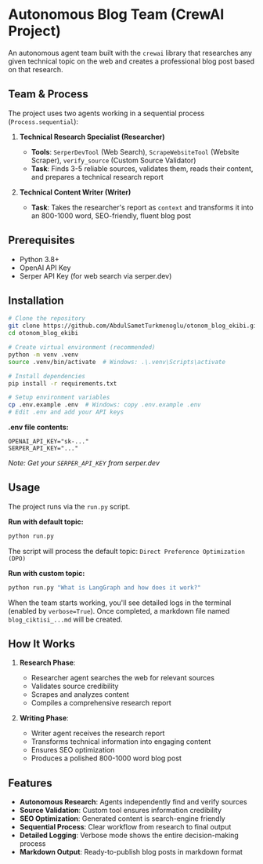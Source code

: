 # Autonomous Blog Team (CrewAI Project)

An autonomous agent team built with the `crewai` library that researches any given technical topic on the web and creates a professional blog post based on that research.

##  Team & Process

The project uses two agents working in a sequential process (`Process.sequential`):

1. **Technical Research Specialist (Researcher)**
   - **Tools**: `SerperDevTool` (Web Search), `ScrapeWebsiteTool` (Website Scraper), `verify_source` (Custom Source Validator)
   - **Task**: Finds 3-5 reliable sources, validates them, reads their content, and prepares a technical research report

2. **Technical Content Writer (Writer)**
   - **Task**: Takes the researcher's report as `context` and transforms it into an 800-1000 word, SEO-friendly, fluent blog post

##  Prerequisites

- Python 3.8+
- OpenAI API Key
- Serper API Key (for web search via serper.dev)

##  Installation
```bash
# Clone the repository
git clone https://github.com/AbdulSametTurkmenoglu/otonom_blog_ekibi.git
cd otonom_blog_ekibi

# Create virtual environment (recommended)
python -m venv .venv
source .venv/bin/activate  # Windows: .\.venv\Scripts\activate

# Install dependencies
pip install -r requirements.txt

# Setup environment variables
cp .env.example .env  # Windows: copy .env.example .env
# Edit .env and add your API keys
```

**.env file contents:**
```
OPENAI_API_KEY="sk-..."
SERPER_API_KEY="..."
```

*Note: Get your `SERPER_API_KEY` from serper.dev*

##  Usage

The project runs via the `run.py` script.

**Run with default topic:**
```bash
python run.py
```
The script will process the default topic: `Direct Preference Optimization (DPO)`

**Run with custom topic:**
```bash
python run.py "What is LangGraph and how does it work?"
```

When the team starts working, you'll see detailed logs in the terminal (enabled by `verbose=True`). Once completed, a markdown file named `blog_ciktisi_...md` will be created.


##  How It Works

1. **Research Phase**: 
   - Researcher agent searches the web for relevant sources
   - Validates source credibility
   - Scrapes and analyzes content
   - Compiles a comprehensive research report

2. **Writing Phase**:
   - Writer agent receives the research report
   - Transforms technical information into engaging content
   - Ensures SEO optimization
   - Produces a polished 800-1000 word blog post

##  Features

- **Autonomous Research**: Agents independently find and verify sources
- **Source Validation**: Custom tool ensures information credibility
- **SEO Optimization**: Generated content is search-engine friendly
- **Sequential Process**: Clear workflow from research to final output
- **Detailed Logging**: Verbose mode shows the entire decision-making process
- **Markdown Output**: Ready-to-publish blog posts in markdown format

